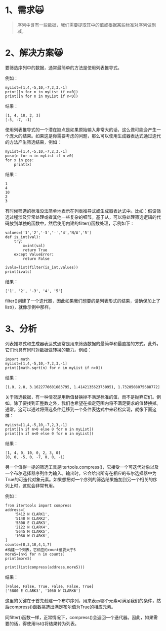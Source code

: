 # 1、需求🙀

> 序列中含有一些数据，我们需要提取其中的值或根据某些标准对序列做删减，

# 2、解决方案😸

要筛选序列中的数据，通常最简单的方法是使用列表推导式。

例如：

```
myList=[1,4,-5,10,-7,2,3,-1]
print([n for n in myList if n>0])
print([n for n in myList if n<0])
```

结果：

```
[1, 4, 10, 2, 3]
[-5, -7, -1]
```

使用列表推导式的一个潜在缺点是如果原始输入非常大的话，这么做可能会产生一个庞大的结果。如果这是你需要考虑的问题，那么可以使用生成器表达式通过迭代的方法产生筛选结果，例如：

```
myList=[1,4,-5,10,-7,2,3,-1]
pos=(n for n in myList if n >0)
for x in pos:
    print(x)
```

结果：

```
1
4
10
2
3
```

有时候筛选的标准没法简单地表示在列表推导式或生成器表达式中。比如：假设筛选过程涉及异常处理或者其他一些复杂的细节。基于从，可以将处理筛选逻辑的代码放到单独的函数中，然后使用内建的filter\(\)函数处理，示例如下：

```
values=['1','2','-3','-','4','N/A','5']
def is_int(val):
    try:
        x=int(val)
        return True
    except ValueError:
        return False

ivals=list(filter(is_int,values))
print(ivals)
```

结果：

```
['1', '2', '-3', '4', '5']
```

filter\(\)创建了一个迭代器，因此如果我们想要的是列表形式的结果，请确保加上了list\(\)，就像示例中那样。

# 3、分析

列表推导式和生成器表达式通常是用来筛选数据的最简单和最直接的方式。此外，它们也具有同时对数据做转换的能力。例如：

```
import math
myList=[1,4,-5,10,-7,2,3,-1]
print([math.sqrt(n) for n in myList if n>0])
```

结果：

```
[1.0, 2.0, 3.1622776601683795, 1.4142135623730951, 1.7320508075688772]
```

关于筛选数据，有一种情况是用新值替换掉不满足标准的值，而不是抛弃它们。例如。除了要找到正整数之外，我们也希望在指定范围内将不满足要求的值替换掉。通常，这可以通过将筛选条件迁移到一个条件表达式中来轻松实现，就像下面这样：

```
myList=[1,4,-5,10,-7,2,3,-1]
print([n if n>0 else 0 for n in myList])
print([n if n<0 else 0 for n in myList])
```

结果：

```
[1, 4, 0, 10, 0, 2, 3, 0]
[0, 0, -5, 0, -7, 0, 0, -1]
```

另一个值得一提的筛选工具是itertools.compress\(\)，它接受一个可迭代对象以及一个布尔选择器序列作为输入。输出时，它会给出所有在相应的布尔选择器中为True的可迭代对象元素。如果想把对一个序列的筛选结果施加到另一个相关的序列上时，这就会非常有用。

例如：

```
from itertools import compress
address=[
    '5412 N CLARK1',
    '5148 N CLARK2',
    '5800 E CLARK3',
    '2122 N CLARK4',
    '5645 M CLARK5',
    '1060 W CLARK6',
]
counts=[0,3,10,4,1,7]
#构建一个列表，它相应的count值要大于5
more5=[n>5 for n in counts]
print(more5)

print(list(compress(address,more5)))
```

结果：

```
[False, False, True, False, False, True]
['5800 E CLARK3', '1060 W CLARK6']
```

这里的关键在于首先创建一个布尔序列，用来表示哪个元素可满足我们的条件，然后compress\(\)函数挑选出满足布尔值为True的相应元素。

同filter\(\)函数一样，正常情况下，compress\(\)会返回一个迭代器。因此，如果需要的话，得使用list\(\)将结果转为列表。

